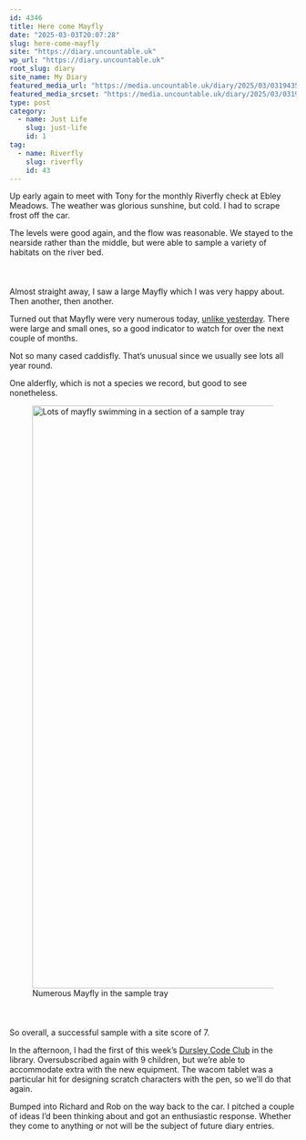 ```yaml
---
id: 4346
title: Here come Mayfly
date: "2025-03-03T20:07:28"
slug: here-come-mayfly
site: "https://diary.uncountable.uk"
wp_url: "https://diary.uncountable.uk"
root_slug: diary
site_name: My Diary
featured_media_url: "https://media.uncountable.uk/diary/2025/03/03194355/IMG20250303084444.webp"
featured_media_srcset: "https://media.uncountable.uk/diary/2025/03/03194355/IMG20250303084444-300x123.webp 300w, https://media.uncountable.uk/diary/2025/03/03194355/IMG20250303084444-1024x419.webp 1024w, https://media.uncountable.uk/diary/2025/03/03194355/IMG20250303084444-150x150.webp 150w, https://media.uncountable.uk/diary/2025/03/03194355/IMG20250303084444-640x262.webp 640w, https://media.uncountable.uk/diary/2025/03/03194355/IMG20250303084444.webp 1958w"
type: post
category:
  - name: Just Life
    slug: just-life
    id: 1
tag:
  - name: Riverfly
    slug: riverfly
    id: 43
---
```



<p>Up early again to meet with Tony for the monthly Riverfly check at Ebley Meadows.  The weather was glorious sunshine, but cold.  I had to scrape frost off the car.</p>



<p>The levels were good again, and the flow was reasonable.  We stayed to the nearside rather than the middle, but were able to sample a variety of habitats on the river bed.</p>


<style>.kb-row-layout-id4346_b6bffc-15 > .kt-row-column-wrap{align-content:start;}:where(.kb-row-layout-id4346_b6bffc-15 > .kt-row-column-wrap) > .wp-block-kadence-column{justify-content:start;}.kb-row-layout-id4346_b6bffc-15 > .kt-row-column-wrap{column-gap:var(--global-kb-gap-md, 2rem);row-gap:var(--global-kb-gap-md, 2rem);padding-top:var(--global-kb-spacing-sm, 1.5rem);padding-bottom:var(--global-kb-spacing-sm, 1.5rem);grid-template-columns:repeat(2, minmax(0, 1fr));}.kb-row-layout-id4346_b6bffc-15 > .kt-row-layout-overlay{opacity:0.30;}@media all and (max-width: 1024px){.kb-row-layout-id4346_b6bffc-15 > .kt-row-column-wrap{grid-template-columns:repeat(2, minmax(0, 1fr));}}@media all and (max-width: 767px){.kb-row-layout-id4346_b6bffc-15 > .kt-row-column-wrap{grid-template-columns:minmax(0, 1fr);}.kb-row-layout-id4346_b6bffc-15 > .kt-row-column-wrap > .wp-block-kadence-column:nth-of-type(1){order:2;}.kb-row-layout-id4346_b6bffc-15 > .kt-row-column-wrap > .wp-block-kadence-column:nth-of-type(2){order:1;}.kb-row-layout-id4346_b6bffc-15 > .kt-row-column-wrap > .wp-block-kadence-column:nth-of-type(3){order:12;}.kb-row-layout-id4346_b6bffc-15 > .kt-row-column-wrap > .wp-block-kadence-column:nth-of-type(4){order:11;}.kb-row-layout-id4346_b6bffc-15 > .kt-row-column-wrap > .wp-block-kadence-column:nth-of-type(5){order:22;}.kb-row-layout-id4346_b6bffc-15 > .kt-row-column-wrap > .wp-block-kadence-column:nth-of-type(6){order:21;}.kb-row-layout-id4346_b6bffc-15 > .kt-row-column-wrap > .wp-block-kadence-column:nth-of-type(7){order:32;}.kb-row-layout-id4346_b6bffc-15 > .kt-row-column-wrap > .wp-block-kadence-column:nth-of-type(8){order:31;}}</style><div class="kb-row-layout-wrap kb-row-layout-id4346_b6bffc-15 alignnone wp-block-kadence-rowlayout"><div class="kt-row-column-wrap kt-has-2-columns kt-row-layout-equal kt-tab-layout-inherit kt-mobile-layout-row kt-row-valign-top">
<style>.kadence-column4346_6ce6d3-19 > .kt-inside-inner-col,.kadence-column4346_6ce6d3-19 > .kt-inside-inner-col:before{border-top-left-radius:0px;border-top-right-radius:0px;border-bottom-right-radius:0px;border-bottom-left-radius:0px;}.kadence-column4346_6ce6d3-19 > .kt-inside-inner-col{column-gap:var(--global-kb-gap-sm, 1rem);}.kadence-column4346_6ce6d3-19 > .kt-inside-inner-col{flex-direction:column;}.kadence-column4346_6ce6d3-19 > .kt-inside-inner-col > .aligncenter{width:100%;}.kadence-column4346_6ce6d3-19 > .kt-inside-inner-col:before{opacity:0.3;}.kadence-column4346_6ce6d3-19{position:relative;}@media all and (max-width: 1024px){.kadence-column4346_6ce6d3-19 > .kt-inside-inner-col{flex-direction:column;justify-content:center;}}@media all and (max-width: 767px){.kadence-column4346_6ce6d3-19 > .kt-inside-inner-col{flex-direction:column;justify-content:center;}}</style>
<div class="wp-block-kadence-column kadence-column4346_6ce6d3-19"><div class="kt-inside-inner-col">
<p>Almost straight away, I saw a large Mayfly which I was very happy about.  Then another, then another.</p>



<p>Turned out that Mayfly were very numerous today, <a href="https://diary.uncountable.uk/2025/03/first-of-the-stonefly/" data-type="post" data-id="4341">unlike yesterday</a>. There were large and small ones, so a good indicator to watch for over the next couple of months.</p>



<p>Not so many cased caddisfly.  That&#8217;s unusual since we usually see lots all year round.</p>



<p>One alderfly, which is not a species we record, but good to see nonetheless.</p>
</div></div>


<style>.kadence-column4346_9ad0ff-37 > .kt-inside-inner-col,.kadence-column4346_9ad0ff-37 > .kt-inside-inner-col:before{border-top-left-radius:0px;border-top-right-radius:0px;border-bottom-right-radius:0px;border-bottom-left-radius:0px;}.kadence-column4346_9ad0ff-37 > .kt-inside-inner-col{column-gap:var(--global-kb-gap-sm, 1rem);}.kadence-column4346_9ad0ff-37 > .kt-inside-inner-col{flex-direction:column;}.kadence-column4346_9ad0ff-37 > .kt-inside-inner-col > .aligncenter{width:100%;}.kadence-column4346_9ad0ff-37 > .kt-inside-inner-col:before{opacity:0.3;}.kadence-column4346_9ad0ff-37{position:relative;}@media all and (max-width: 1024px){.kadence-column4346_9ad0ff-37 > .kt-inside-inner-col{flex-direction:column;justify-content:center;}}@media all and (max-width: 767px){.kadence-column4346_9ad0ff-37 > .kt-inside-inner-col{flex-direction:column;justify-content:center;}}</style>
<div class="wp-block-kadence-column kadence-column4346_9ad0ff-37"><div class="kt-inside-inner-col">
<figure class="wp-block-image size-large"><img loading="lazy" decoding="async" width="863" height="1024" src="https://media.uncountable.uk/diary/2025/03/03194348/IMG202503030903261-863x1024.webp" alt="Lots of mayfly swimming in a section of a sample tray" class="wp-image-4342" srcset="https://media.uncountable.uk/diary/2025/03/03194348/IMG202503030903261-863x1024.webp 863w, https://media.uncountable.uk/diary/2025/03/03194348/IMG202503030903261-253x300.webp 253w, https://media.uncountable.uk/diary/2025/03/03194348/IMG202503030903261-539x640.webp 539w, https://media.uncountable.uk/diary/2025/03/03194348/IMG202503030903261.webp 1578w" sizes="auto, (max-width: 863px) 100vw, 863px" /><figcaption class="wp-element-caption">Numerous Mayfly in the sample tray</figcaption></figure>
</div></div>

</div></div>


<p>So overall, a successful sample with a site score of 7.  </p>



<p>In the afternoon, I had the first of this week&#8217;s <a href="https://www.facebook.com/dursleycodeclub">Dursley Code Club</a> in the library.  Oversubscribed again with 9 children, but we&#8217;re able to accommodate extra with the new equipment.  The wacom tablet was a particular hit for designing scratch characters with the pen, so we&#8217;ll do that again.</p>



<p>Bumped into Richard and Rob on the way back to the car.  I pitched a couple of ideas I&#8217;d been thinking about and got an enthusiastic response.  Whether they come to anything or not will be the subject of future diary entries.</p>
